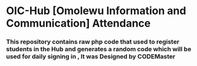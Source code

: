 # OIC-Hub [Omolewu Information and Communication] Attendance

### This repository contains raw php code that used to register students in the Hub and generates a random code which will be used for daily signing in , It was Designed by CODEMaster 
